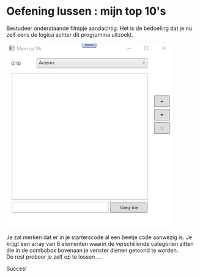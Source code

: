 # Oefening lussen : mijn top 10's  

Bestudeer onderstaande filmpje aandachtig.  Het is de bedoeling dat je nu zelf eens de logica achter dit programma uitzoekt.  

![example](assets/oe-top10s.gif)

Je zal merken dat er in je starterscode al een beetje code aanwezig is.  Je krijgt een array van 6 elementen waarin de verschillende categorien zitten die in de combobox bovenaan je venster dienen getoond te worden.  
De rest probeer je zelf op te lossen ...  

Succes!

